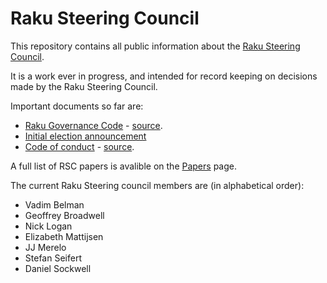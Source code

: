 # Raku Steering Council

This repository contains all public information about the [Raku Steering Council](https://raku.github.io/Raku-Steering-Council/).

It is a work ever in progress, and intended for record keeping on decisions
made by the Raku Steering Council.

Important documents so far are:

- [Raku Governance Code](papers/Raku_Steering_Council_Code) - [source](https://github.com/Raku/RSC/blob/main/papers/Raku_Steering_Council_Code.md).
- [Initial election announcement](https://github.com/Raku/RSC/blob/main/announcements/20200720.md)
- [Code of conduct](papers/Raku_Code_of_Conduct) - [source](https://github.com/Raku/Raku-Steering-Council/blob/main/papers/Raku_Code_of_Conduct.md).

A full list of RSC papers is avalible on the [Papers](papers) page.

The current Raku Steering council members are (in alphabetical order):

- Vadim Belman
- Geoffrey Broadwell
- Nick Logan
- Elizabeth Mattijsen
- JJ Merelo
- Stefan Seifert
- Daniel Sockwell
